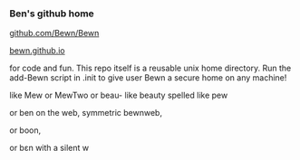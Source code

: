 ### Ben's github home
[github.com/Bewn/Bewn](https://github.com/Bewn/Bewn)

[bewn.github.io](https://bewn.github.io)

for code and fun. This repo itself is a reusable unix home directory.
Run the add-Bewn script in .init to give user Bewn a secure home on any machine!

like Mew or MewTwo or beau- like beauty spelled like pew

or ben on the web, symmetric bewnweb,

or boon, 

or bεn with a silent w

